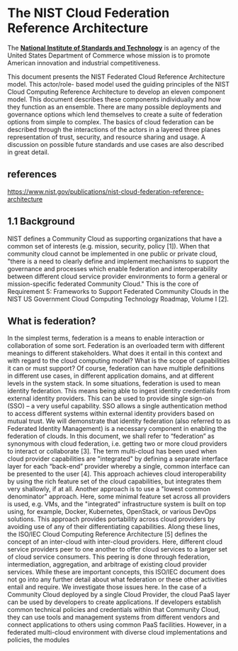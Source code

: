 # The NIST Cloud Federation Reference Architecture

The **[National Institute of Standards and Technology](https://www.nist.gov/)** is an agency of the United States Department of Commerce whose mission is to promote American innovation and industrial competitiveness.

This document presents the NIST Federated Cloud Reference Architecture model. This actor/role- based model used the guiding principles of the NIST Cloud Computing Reference Architecture to develop an eleven component model. This document describes these components individually and how they function as an ensemble. There are many possible deployments and governance options which lend themselves to create a suite of federation options from simple to complex. The basics of cloud federation can be described through the interactions of the actors in a layered three planes representation of trust, security, and resource sharing and usage. A discussion on possible future standards and use cases are also described in great detail.

## references

<https://www.nist.gov/publications/nist-cloud-federation-reference-architecture>


## 1.1 Background

NIST defines a Community Cloud as supporting organizations that have a common set of
interests (e.g. mission, security, policy [1]). When that community cloud cannot be implemented
in one public or private cloud, "there is a need to clearly define and implement mechanisms to
support the governance and processes which enable federation and interoperability between
different cloud service provider environments to form a general or mission-specific federated
Community Cloud." This is the core of Requirement 5: Frameworks to Support Federated
Community Clouds in the NIST US Government Cloud Computing Technology Roadmap, Volume I [2].

## What is federation?

In the simplest terms, federation is a means to enable interaction or
collaboration of some sort. Federation is an overloaded term with different meanings to different
stakeholders. What does it entail in this context and with regard to the cloud computing model?
What is the scope of capabilities it can or must support? Of course, federation can have multiple
definitions in different use cases, in different application domains, and at different levels in the
system stack. In some situations, federation is used to mean identity federation. This means
being able to ingest identity credentials from external identity providers. This can be used to
provide single sign-on (SSO) – a very useful capability. SSO allows a single authentication
method to access different systems within external identity providers based on mutual trust. We
will demonstrate that identity federation (also referred to as Federated Identity Management) is a
necessary component in enabling the federation of clouds.
In this document, we shall refer to “federation” as synonymous with cloud federation, i.e. getting
two or more cloud providers to interact or collaborate [3]. The term multi-cloud has been used
when cloud provider capabilities are "integrated" by defining a separate interface layer for each
“back-end” provider whereby a single, common interface can be presented to the user [4]. This
approach achieves cloud interoperability by using the rich feature set of the cloud capabilities,
but integrates them very shallowly, if at all. Another approach is to use a "lowest common
denominator" approach. Here, some minimal feature set across all providers is used, e.g. VMs,
and the "integrated" infrastructure system is built on top using, for example, Docker, Kubernetes,
OpenStack, or various DevOps solutions. This approach provides portability across cloud
providers by avoiding use of any of their differentiating capabilities.
Along these lines, the ISO/IEC Cloud Computing Reference Architecture [5] defines the concept
of an inter-cloud with inter-cloud providers. Here, different cloud service providers peer to one
another to offer cloud services to a larger set of cloud service consumers. This peering is done
through federation, intermediation, aggregation, and arbitrage of existing cloud provider
services. While these are important concepts, this ISO/IEC document does not go into any
further detail about what federation or these other activities entail and require. We investigate
those issues here.
In the case of a Community Cloud deployed by a single Cloud Provider, the cloud PaaS layer can
be used by developers to create applications. If developers establish common technical policies
and credentials within that Community Cloud, they can use tools and management systems from
different vendors and connect applications to others using common PaaS facilities. However, in a
federated multi-cloud environment with diverse cloud implementations and policies, the modules
